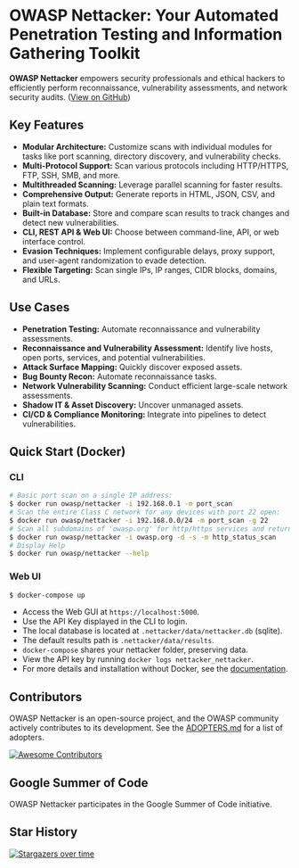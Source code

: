# OWASP Nettacker: Your Automated Penetration Testing and Information Gathering Toolkit

**OWASP Nettacker** empowers security professionals and ethical hackers to efficiently perform reconnaissance, vulnerability assessments, and network security audits. ([View on GitHub](https://github.com/OWASP/Nettacker))

## Key Features

*   **Modular Architecture:** Customize scans with individual modules for tasks like port scanning, directory discovery, and vulnerability checks.
*   **Multi-Protocol Support:** Scan various protocols including HTTP/HTTPS, FTP, SSH, SMB, and more.
*   **Multithreaded Scanning:** Leverage parallel scanning for faster results.
*   **Comprehensive Output:** Generate reports in HTML, JSON, CSV, and plain text formats.
*   **Built-in Database:** Store and compare scan results to track changes and detect new vulnerabilities.
*   **CLI, REST API & Web UI:** Choose between command-line, API, or web interface control.
*   **Evasion Techniques:** Implement configurable delays, proxy support, and user-agent randomization to evade detection.
*   **Flexible Targeting:** Scan single IPs, IP ranges, CIDR blocks, domains, and URLs.

## Use Cases

*   **Penetration Testing:** Automate reconnaissance and vulnerability assessments.
*   **Reconnaissance and Vulnerability Assessment:** Identify live hosts, open ports, services, and potential vulnerabilities.
*   **Attack Surface Mapping:** Quickly discover exposed assets.
*   **Bug Bounty Recon:** Automate reconnaissance tasks.
*   **Network Vulnerability Scanning:** Conduct efficient large-scale network assessments.
*   **Shadow IT & Asset Discovery:** Uncover unmanaged assets.
*   **CI/CD & Compliance Monitoring:** Integrate into pipelines to detect vulnerabilities.

## Quick Start (Docker)

### CLI

```bash
# Basic port scan on a single IP address:
$ docker run owasp/nettacker -i 192.168.0.1 -m port_scan
# Scan the entire Class C network for any devices with port 22 open:
$ docker run owasp/nettacker -i 192.168.0.0/24 -m port_scan -g 22
# Scan all subdomains of 'owasp.org' for http/https services and return HTTP status code
$ docker run owasp/nettacker -i owasp.org -d -s -m http_status_scan
# Display Help
$ docker run owasp/nettacker --help
```

### Web UI

```bash
$ docker-compose up
```

*   Access the Web GUI at `https://localhost:5000`.
*   Use the API Key displayed in the CLI to login.
*   The local database is located at `.nettacker/data/nettacker.db` (sqlite).
*   The default results path is `.nettacker/data/results`.
*   `docker-compose` shares your nettacker folder, preserving data.
*   View the API key by running `docker logs nettacker_nettacker`.
*   For more details and installation without Docker, see the [documentation](https://nettacker.readthedocs.io/en/latest/Installation).

## Contributors

OWASP Nettacker is an open-source project, and the OWASP community actively contributes to its development.  See the [ADOPTERS.md](ADOPTERS.md) for a list of adopters.

[![Awesome Contributors](https://contrib.rocks/image?repo=OWASP/Nettacker)](https://github.com/OWASP/Nettacker/graphs/contributors)

## Google Summer of Code

OWASP Nettacker participates in the Google Summer of Code initiative.

## Star History

[![Stargazers over time](https://starchart.cc/OWASP/Nettacker.svg)](https://starchart.cc/OWASP/Nettacker)